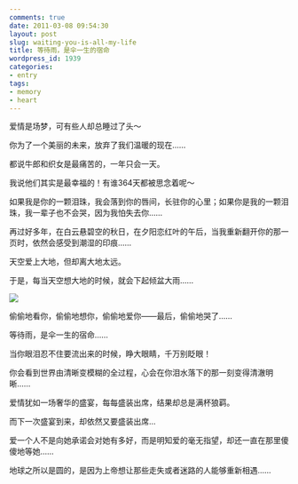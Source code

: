 ```yaml
---
comments: true
date: 2011-03-08 09:54:30
layout: post
slug: waiting-you-is-all-my-life
title: 等待雨，是伞一生的宿命
wordpress_id: 1939
categories:
- entry
tags:
- memory
- heart
---
```


爱情是场梦，可有些人却总睡过了头～

你为了一个美丽的未来，放弃了我们温暖的现在……



都说牛郎和织女是最痛苦的，一年只会一天。

我说他们其实是最幸福的！有谁364天都被思念着呢～

如果我是你的一颗泪珠，我会落到你的唇间，长驻你的心里；如果你是我的一颗泪珠，我一辈子也不会哭，因为我怕失去你……

再过好多年，在白云悬碧空的秋日，在夕阳恋红叶的午后，当我重新翻开你的那一页时，依然会感受到潮湿的印痕……

天空爱上大地，但却离大地太远。

于是，每当天空想大地的时候，就会下起倾盆大雨……

![](http://dobila.info/wp-content/uploads/2011/03/girl-450x313.jpg)

偷偷地看你，偷偷地想你，偷偷地爱你——最后，偷偷地哭了……

等待雨，是伞一生的宿命……

当你眼泪忍不住要流出来的时候，睁大眼睛，千万别眨眼！

你会看到世界由清晰变模糊的全过程，心会在你泪水落下的那一刻变得清澈明晰……

爱情犹如一场奢华的盛宴，每每盛装出席，结果却总是满杯狼羁。

而下一次盛宴到来，却依然又要盛装出席…

爱一个人不是向她承诺会对她有多好，而是明知爱的毫无指望，却还一直在那里傻傻地等她……

地球之所以是圆的，是因为上帝想让那些走失或者迷路的人能够重新相遇……

